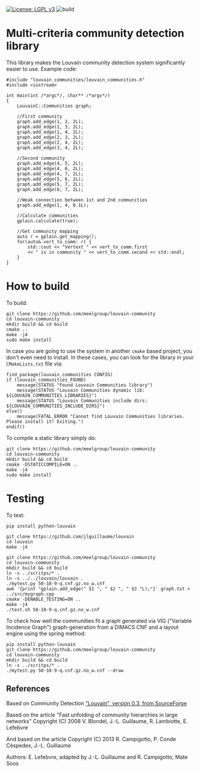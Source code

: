 [![License: LGPL v3](https://img.shields.io/badge/License-LGPL%20v3-blue.svg)](http://www.gnu.org/licenses/lgpl-3.0)
![build](https://github.com/msoos/cryptominisat/workflows/build/badge.svg)


# Multi-criteria community detection library

This library makes the Louvain community detection system significantly easier to use. Example code:

```
#include "louvain_communities/louvain_communities.h"
#include <iostream>

int main(int /*argc*/, char** /*argv*/)
{
    LouvainC::Communities graph;

    //First community
    graph.add_edge(1, 2, 2L);
    graph.add_edge(1, 3, 2L);
    graph.add_edge(1, 4, 2L);
    graph.add_edge(2, 3, 2L);
    graph.add_edge(2, 4, 2L);
    graph.add_edge(3, 4, 2L);

    //Second community
    graph.add_edge(4, 5, 2L);
    graph.add_edge(4, 6, 2L);
    graph.add_edge(4, 7, 2L);
    graph.add_edge(5, 6, 2L);
    graph.add_edge(5, 7, 2L);
    graph.add_edge(6, 7, 2L);

    //Weak connection between 1st and 2nd communities
    graph.add_edge(1, 4, 0.1L);

    //Calculate communities
    gplain.calculate(true);

    //Get community mapping
    auto r = gplain.get_mapping();
    for(auto& vert_to_comm: r) {
        std::cout << "Vertext " << vert_to_comm.first
        << " is in community " << vert_to_comm.second << std::endl;
    }
}

```

# How to build

To build:

```
git clone https://github.com/meelgroup/louvain-community
cd louvain-community
mkdir build && cd build
cmake ..
make -j4
sudo make install
```

In case you are going to use the system in another `cmake` based project, you don't even need to install. In these cases, you can look for the library in your `CMakeLists.txt` file via:

```
find_package(louvain_communities CONFIG)
if (louvain_communities_FOUND)
    message(STATUS "Found Louvain Communities library")
    message(STATUS "Louvain Communities dynamic lib: ${LOUVAIN_COMMUNITIES_LIBRARIES}")
    message(STATUS "Louvain Communities include dirs: ${LOUVAIN_COMMUNITIES_INCLUDE_DIRS}")
else()
    message(FATAL_ERROR "Cannot find Louvain Communities libraries. Please install it! Exiting.")
endif()

```

To compile a static library simply do:

```
git clone https://github.com/meelgroup/louvain-community
cd louvain-community
mkdir build && cd build
cmake -DSTATICCOMPILE=ON ..
make -j4
sudo make install
```

# Testing

To test:

```
pip install python-louvain

git clone https://github.com/jlguillaume/louvain
cd louvain
make -j4

git clone https://github.com/meelgroup/louvain-community
cd louvain-community
mkdir build && cd build
ln -s ../scritps/* .
ln -s ../../louvain/louvain .
./mytest.py 50-10-9-q.cnf.gz.no_w.cnf
awk '{print "gplain.add_edge(" $1 ", " $2 ", " $3 "L);"}' graph.txt > ../src/mygraph.cpp
cmake -DENABLE_TESTING=ON ..
make -j4
./test.sh 50-10-9-q.cnf.gz.no_w.cnf
```

To check how well the communities fit a graph generated via VIG ("Variable Incidence Graph") graph-generation from a DIMACS CNF and a layout engine using the spring method:

```
pip install python-louvain
git clone https://github.com/meelgroup/louvain-community
cd louvain-community
mkdir build && cd build
ln -s ../scritps/* .
./mytest.py 50-10-9-q.cnf.gz.no_w.cnf --draw
```


## References
Based on Community Detection ["Louvain", version 0.3, from SourceForge](https://sourceforge.net/projects/louvain/)

Based on the article "Fast unfolding of community hierarchies in large networks"
Copyright (C) 2008 V. Blondel, J.-L. Guillaume, R. Lambiotte, E. Lefebvre

And based on the article
Copyright (C) 2013 R. Campigotto, P. Conde Céspedes, J.-L. Guillaume

Authors: E. Lefebvre, adapted by J.-L. Guillaume and R. Campigotto, Mate Soos
